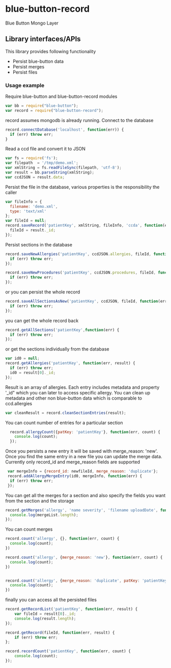 blue-button-record
==================

Blue Button Mongo Layer

## Library interfaces/APIs

This library provides following functionality

- Persist blue-button data
- Persist merges
- Persist files

### Usage example

Require blue-button and blue-button-record modules

``` javascript
var bb = require("blue-button");
var record = require("blue-button-record");
```

record assumes mongodb is already running.  Connect to the database

``` javascript
record.connectDatabase('localhost', function(err)) {
  if (err) throw err;
}
```

Read a ccd file and convert it to JSON

``` javascript
var fs = require('fs');
var filepath  = '/tmp/demo.xml';
var xmlString = fs.readFileSync(filepath, 'utf-8');
var result = bb.parseString(xmlString);
var ccdJSON = result.data;

```
Persist the file in the database, various properties is the responsibility the caller

``` javascript
var fileInfo = {
  filename: 'demo.xml',
  type: 'text/xml'
};
var fileId = null;
record.saveRecord('patientKey', xmlString, fileInfo, 'ccda', function(err, result) {
  fileId = result._id;
});

``` 

Persist sections in the database

``` javascript
record.saveNewAllergies('patientKey', ccdJSON.allergies, fileId, function(err) {
  if (err) throw err;
});

record.saveNewProcedures('patientKey', ccdJSON.procedures, fileId, function(err) {
  if (err) throw err;
});
```

or you can persist the whole record

``` javascript
record.saveAllSectionsAsNew('patientKey', ccdJSON, fileId, function(err) {
  if (err) throw err;
});
```

you can get the whole record back

``` javascript
record.getAllSections('patientKey',function(err) {
  if (err) throw err;
});
```

or get the sections individually from the database

``` javascript
var id0 = null;
record.getAllergies('patientKey', function(err, result) {
  if (err) throw err;
  id0 = result[0]._id;
});

```
Result is an array of allergies.  Each entry includes metadata and property '_id" which you can later to access
specific allergy.  You can clean up metadata and other non blue-button data which is comparable to ccd.allergies

``` javascript
var cleanResult = record.cleanSectionEntries(result);
```

You can count number of entries for a particular section

``` javascript
  record.allergyCount({patKey: 'patientKey'}, function(err, count) {
    console.log(count);
  });
```

Once you persists a new entry it will be saved with merge_reason: 'new'.  Once you find the same 
entry in a new file you can update the merge data.  Currently only record_id and merge_reason
fields are supported

``` javascript
 var mergeInfo = {record_id: newfileId, merge_reason: 'duplicate'};
 record.addAllergyMergeEntry(id0, mergeInfo, function(err) {
  if (err) throw err;
 });
```

You can get all the merges for a section and also specify the fields you want from the section and the 
storage

``` javascript
record.getMerges('allergy', 'name severity', 'filename uploadDate', function(err, mergeList) {
  console.log(mergeList.length);
});
```

You can count merges

``` javascript
record.count('allergy', {}, function(err, count) {
  console.log(count);
})

record.count('allergy', {merge_reason: 'new'}, function(err, count) {
  console.log(count);
})


record.count('allergy', {merge_reason: 'duplicate', patKey: 'patientKey'}, function(err, count) {
  console.log(count);
})

```

finally you can access all the persisted files

``` javascript
record.getRecordList('patientKey', function(err, result) {
    var fileId = result[0]._id;
    console.log(result.length);
});

record.getRecord(fileId, function(err, result) {
    if (err) throw err;
};

record.recordCount('patientKey', function(err, count) {
    console.log(count);
});
```

